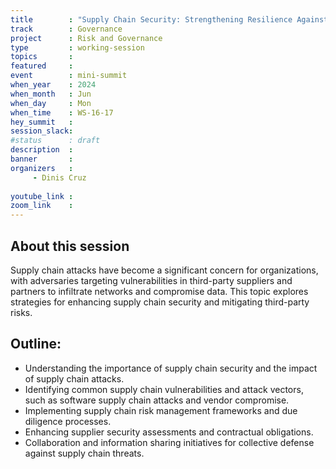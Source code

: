 ```yaml
---
title        : "Supply Chain Security: Strengthening Resilience Against Third-Party Risks(panel)"
track        : Governance
project      : Risk and Governance
type         : working-session
topics       : 
featured     :
event        : mini-summit
when_year    : 2024
when_month   : Jun
when_day     : Mon
when_time    : WS-16-17
hey_summit   : 
session_slack:
#status      : draft
description  :
banner       : 
organizers   :
     - Dinis Cruz
    
youtube_link : 
zoom_link    : 
---
```


## About this session
Supply chain attacks have become a significant concern for organizations, with adversaries targeting vulnerabilities in third-party suppliers and partners to infiltrate networks and compromise data. This topic explores strategies for enhancing supply chain security and mitigating third-party risks.

## Outline:
- Understanding the importance of supply chain security and the impact of supply chain attacks.
- Identifying common supply chain vulnerabilities and attack vectors, such as software supply chain attacks and vendor compromise.
- Implementing supply chain risk management frameworks and due diligence processes.
- Enhancing supplier security assessments and contractual obligations.
- Collaboration and information sharing initiatives for collective defense against supply chain threats.
